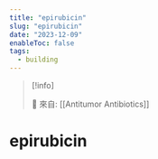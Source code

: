 ```yaml
---
title: "epirubicin"
slug: "epirubicin"
date: "2023-12-09"
enableToc: false
tags:
  - building
---
```


> [!info]
>
> 🌱 來自: [[Antitumor Antibiotics]]

# epirubicin


